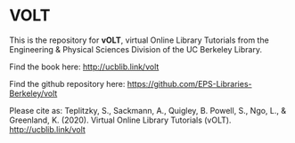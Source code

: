 # VOLT

This is the repository for **vOLT**, virtual Online Library Tutorials from the Engineering & Physical Sciences Division of the UC Berkeley Library.

Find the book here: http://ucblib.link/volt

Find the github repository here: https://github.com/EPS-Libraries-Berkeley/volt

Please cite as: Teplitzky, S., Sackmann, A., Quigley, B. Powell, S., Ngo, L., & Greenland, K. (2020). Virtual Online Library Tutorials (vOLT). http://ucblib.link/volt
